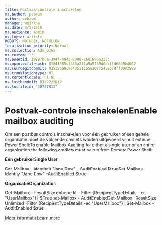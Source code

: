 ```yaml
---
title: Postvak-controle inschakelen
ms.author: pebaum
author: pebaum
manager: mnirkhe
ms.date: 4/5/2018
ms.audience: Admin
ms.topic: article
ROBOTS: NOINDEX, NOFOLLOW
localization_priority: Normal
ms.collection: Adm_O365
ms.custom: ''
ms.assetid: 19997b0a-394f-4943-8908-c601696a332c
ms.openlocfilehash: 81041685cf383a231a9a9739d6daffd6039b4602
ms.sourcegitcommit: 03a156a9c9740521155a30775492c7dff0982588
ms.translationtype: MT
ms.contentlocale: nl-NL
ms.lasthandoff: 03/22/2019
ms.locfileid: "30757813"
---
```

# <a name="enable-mailbox-auditing"></a><span data-ttu-id="b10ed-102">Postvak-controle inschakelen</span><span class="sxs-lookup"><span data-stu-id="b10ed-102">Enable mailbox auditing</span></span>

<span data-ttu-id="b10ed-103">Om een postbus controle inschakelen voor één gebruiker of een gehele organisatie moet de volgende cmdlets worden uitgevoerd vanuit externe Power Shell:</span><span class="sxs-lookup"><span data-stu-id="b10ed-103">To enable Mailbox Auditing for either a single user or an entire organization the following cmdlets must be run from Remote Power Shell:</span></span>
  
 <span data-ttu-id="b10ed-104">**Eén gebruiker**</span><span class="sxs-lookup"><span data-stu-id="b10ed-104">**Single User**</span></span>
  
<span data-ttu-id="b10ed-105">Set-Mailbox - identiteit "Jane Dow" - AuditEnabled $true</span><span class="sxs-lookup"><span data-stu-id="b10ed-105">Set-Mailbox -Identity "Jane Dow" -AuditEnabled $true</span></span>
  
 <span data-ttu-id="b10ed-106">**Organisatie**</span><span class="sxs-lookup"><span data-stu-id="b10ed-106">**Organization**</span></span>
  
<span data-ttu-id="b10ed-107">Get-Mailbox - ResultSize onbeperkt - Filter {RecipientTypeDetails - eq "UserMailbox"} | $True set-Mailbox - AuditEnabled</span><span class="sxs-lookup"><span data-stu-id="b10ed-107">Get-Mailbox -ResultSize Unlimited -Filter {RecipientTypeDetails -eq "UserMailbox"} | Set-Mailbox -AuditEnabled $true</span></span>
  
[<span data-ttu-id="b10ed-108">Meer informatie</span><span class="sxs-lookup"><span data-stu-id="b10ed-108">Learn more</span></span>](https://support.office.com/article/aaca8987-5b62-458b-9882-c28476a66918)
  

